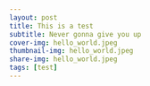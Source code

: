 ```yaml
---
layout: post
title: This is a test
subtitle: Never gonna give you up
cover-img: hello_world.jpeg
thumbnail-img: hello_world.jpeg
share-img: hello_world.jpeg
tags: [test]
---
```

